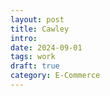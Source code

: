 ```yaml
---
layout: post
title: Cawley
intro:
date: 2024-09-01
tags: work
draft: true
category: E-Commerce
---
```


